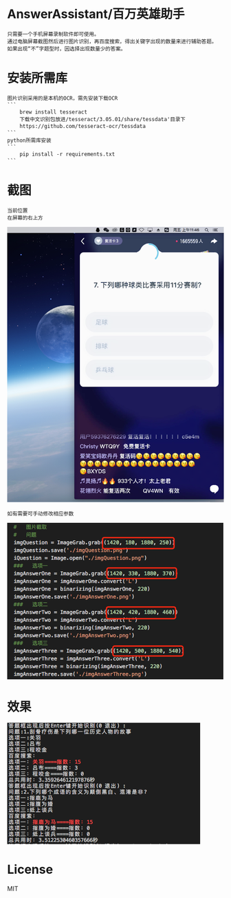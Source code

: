 # AnswerAssistant/百万英雄助手

    只需要一个手机屏幕录制软件即可使用。
    通过电脑屏幕截图然后进行图片识别，再百度搜索，得出关键字出现的数量来进行辅助答题。
    如果出现“不”字题型时，因选择出现数量少的答案。

# 安装所需库

    图片识别采用的是本机的OCR，需先安装下载OCR
    ```
        brew install tesseract
        下载中文识别包放进/tesseract/3.05.01/share/tessdata'目录下
        https://github.com/tesseract-ocr/tessdata
    ```
    python所需库安装
    ```
        pip install -r requirements.txt
    ```

# 截图

    当前位置
    在屏幕的右上方
![截图](./1.png)

    如有需要可手动修改相应参数
![截图](./2.png)

# 效果

![截图](./3.png)

# License

MIT